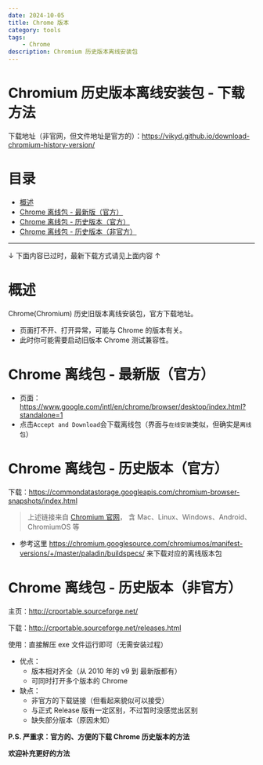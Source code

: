 ```yaml
---
date: 2024-10-05
title: Chrome 版本
category: tools
tags:
    - Chrome
description: Chromium 历史版本离线安装包
---
```


# Chromium 历史版本离线安装包 - 下载方法

下载地址（非官网，但文件地址是官方的）：https://vikyd.github.io/download-chromium-history-version/

# 目录

<!-- START doctoc generated TOC please keep comment here to allow auto update -->
<!-- DON'T EDIT THIS SECTION, INSTEAD RE-RUN doctoc TO UPDATE -->

- [概述](#%E6%A6%82%E8%BF%B0)
- [Chrome 离线包 - 最新版（官方）](#chrome-%E7%A6%BB%E7%BA%BF%E5%8C%85---%E6%9C%80%E6%96%B0%E7%89%88%E5%AE%98%E6%96%B9)
- [Chrome 离线包 - 历史版本（官方）](#chrome-%E7%A6%BB%E7%BA%BF%E5%8C%85---%E5%8E%86%E5%8F%B2%E7%89%88%E6%9C%AC%E5%AE%98%E6%96%B9)
- [Chrome 离线包 - 历史版本（非官方）](#chrome-%E7%A6%BB%E7%BA%BF%E5%8C%85---%E5%8E%86%E5%8F%B2%E7%89%88%E6%9C%AC%E9%9D%9E%E5%AE%98%E6%96%B9)

<!-- END doctoc generated TOC please keep comment here to allow auto update -->

---

↓ 下面内容已过时，最新下载方式请见上面内容 ↑

# 概述

Chrome(Chromium) 历史旧版本离线安装包，官方下载地址。

- 页面打不开、打开异常，可能与 Chrome 的版本有关。
- 此时你可能需要启动旧版本 Chrome 测试兼容性。

# Chrome 离线包 - 最新版（官方）

- 页面：https://www.google.com/intl/en/chrome/browser/desktop/index.html?standalone=1
- 点击`Accept and Download`会下载离线包（界面与`在线安装`类似，但确实是`离线包`）

# Chrome 离线包 - 历史版本（官方）

下载：https://commondatastorage.googleapis.com/chromium-browser-snapshots/index.html

> 上述链接来自 [Chromium 官网](https://www.chromium.org/getting-involved/download-chromium)，
> 含 Mac、Linux、Windows、Android、ChromiumOS 等

- 参考这里 https://chromium.googlesource.com/chromiumos/manifest-versions/+/master/paladin/buildspecs/ 来下载对应的离线版本包

# Chrome 离线包 - 历史版本（非官方）

主页：http://crportable.sourceforge.net/

下载：http://crportable.sourceforge.net/releases.html

使用：直接解压 exe 文件运行即可（无需安装过程）

- 优点：
  - 版本相对齐全（从 2010 年的 v9 到 最新版都有）
  - 可同时打开多个版本的 Chrome
- 缺点：
  - 非官方的下载链接（但看起来貌似可以接受）
  - 与正式 Release 版有一定区别，不过暂时没感觉出区别
  - 缺失部分版本（原因未知）

**P.S. 严重求：官方的、方便的下载 Chrome 历史版本的方法**

**欢迎补充更好的方法**
